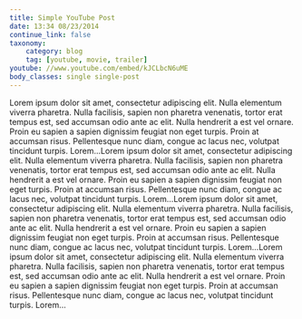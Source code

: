 ```yaml
---
title: Simple YouTube Post
date: 13:34 08/23/2014
continue_link: false
taxonomy:
    category: blog
    tag: [youtube, movie, trailer]
youtube: //www.youtube.com/embed/kJCLbcN6uME
body_classes: single single-post
---
```


Lorem ipsum dolor sit amet, consectetur adipiscing elit. Nulla elementum viverra pharetra. Nulla facilisis, sapien non pharetra venenatis, tortor erat tempus est, sed accumsan odio ante ac elit. Nulla hendrerit a est vel ornare. Proin eu sapien a sapien dignissim feugiat non eget turpis. Proin at accumsan risus. Pellentesque nunc diam, congue ac lacus nec, volutpat tincidunt turpis. Lorem...Lorem ipsum dolor sit amet, consectetur adipiscing elit. Nulla elementum viverra pharetra. Nulla facilisis, sapien non pharetra venenatis, tortor erat tempus est, sed accumsan odio ante ac elit. Nulla hendrerit a est vel ornare. Proin eu sapien a sapien dignissim feugiat non eget turpis. Proin at accumsan risus. Pellentesque nunc diam, congue ac lacus nec, volutpat tincidunt turpis. Lorem...Lorem ipsum dolor sit amet, consectetur adipiscing elit. Nulla elementum viverra pharetra. Nulla facilisis, sapien non pharetra venenatis, tortor erat tempus est, sed accumsan odio ante ac elit. Nulla hendrerit a est vel ornare. Proin eu sapien a sapien dignissim feugiat non eget turpis. Proin at accumsan risus. Pellentesque nunc diam, congue ac lacus nec, volutpat tincidunt turpis. Lorem...Lorem ipsum dolor sit amet, consectetur adipiscing elit. Nulla elementum viverra pharetra. Nulla facilisis, sapien non pharetra venenatis, tortor erat tempus est, sed accumsan odio ante ac elit. Nulla hendrerit a est vel ornare. Proin eu sapien a sapien dignissim feugiat non eget turpis. Proin at accumsan risus. Pellentesque nunc diam, congue ac lacus nec, volutpat tincidunt turpis. Lorem...
